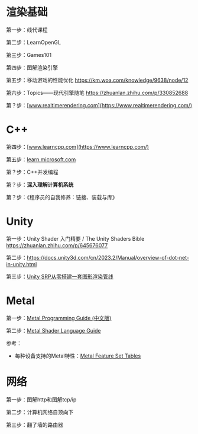
# 渲染基础

第一步：线代课程

第二步：LearnOpenGL

第三步：Games101

第四步：图解渲染引擎

第五步：移动游戏的性能优化  https://km.woa.com/knowledge/9638/node/12

第六步：Topics——现代引擎随笔 https://zhuanlan.zhihu.com/p/330852688

第？步：[www.realtimerendering.com](https://www.realtimerendering.com/)


# C++

第四步：[www.learncpp.com](https://www.learncpp.com/)

第五步：[learn.microsoft.com](https://learn.microsoft.com/zh-cn/cpp/cpp/scope-visual-cpp?view=msvc-170)

第？步：C++并发编程

第？步：**深入理解计算机系统**

第？步：《程序员的自我修养：链接、装载与库》


# Unity

第一步：Unity Shader 入门精要 / The Unity Shaders Bible https://zhuanlan.zhihu.com/p/645676077

第二步：https://docs.unity3d.com/cn/2023.2/Manual/overview-of-dot-net-in-unity.html

第三步：[Unity SRP从零搭建一套图形渲染管线](https://edu.uwa4d.com/course-intro/0/282?purchased=false&entrance=3)

# Metal

第一步：[Metal Programming Guide (中文版) ](https://colin19941.gitbooks.io/metal-programming-guide-zh/content/Functions_and_Libraries.html)

第二步：[Metal Shader Language Guide](https://developer.apple.com/metal/Metal-Shading-Language-Specification.pdf)

参考：
- 每种设备支持的Metal特性：[Metal Feature Set Tables](https://developer.apple.com/metal/Metal-Feature-Set-Tables.pdf)

# 网络

第一步：图解http和图解tcp/ip

第二步：计算机网络自顶向下

第三步：翻了墙的路由器